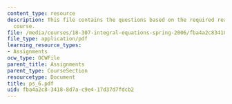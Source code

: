 ```yaml
---
content_type: resource
description: This file contains the questions based on the required reading for the
  course.
file: /media/courses/18-307-integral-equations-spring-2006/fba4a2c834188d7ac9e417d37d7fdcb2_ps_6.pdf
file_type: application/pdf
learning_resource_types:
- Assignments
ocw_type: OCWFile
parent_title: Assignments
parent_type: CourseSection
resourcetype: Document
title: ps_6.pdf
uid: fba4a2c8-3418-8d7a-c9e4-17d37d7fdcb2
---
```

